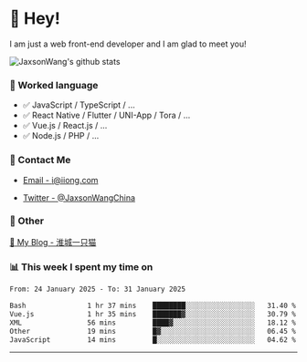 # 👋 Hey!

I am just a web front-end developer and I am glad to meet you!

![JaxsonWang's github stats](https://github-readme-stats.vercel.app/api?username=JaxsonWang&&show_icons=true&&title_color=1abc9c&&icon_color=1abc9c)


### 📝 Worked language

- ✅ JavaScript / TypeScript / ...
- ✅ React Native / Flutter / UNI-App / Tora / ...
- ✅ Vue.js / React.js / ...
- ✅ Node.js / PHP / ...

### 📮 Contact Me

- [Email - i@iiong.com](mailto:i@iiong.com)

- [Twitter - @JaxsonWangChina](https://twitter.com/JaxsonWangChina)

### 🤪 Other

[📌 My Blog - 淮城一只猫](https://iiong.com)

### 📊 This week I spent my time on

<!--START_SECTION:waka-->

```txt
From: 24 January 2025 - To: 31 January 2025

Bash               1 hr 37 mins    ████████░░░░░░░░░░░░░░░░░   31.40 %
Vue.js             1 hr 35 mins    ███████▓░░░░░░░░░░░░░░░░░   30.79 %
XML                56 mins         ████▓░░░░░░░░░░░░░░░░░░░░   18.12 %
Other              19 mins         █▓░░░░░░░░░░░░░░░░░░░░░░░   06.45 %
JavaScript         14 mins         █░░░░░░░░░░░░░░░░░░░░░░░░   04.62 %
```

<!--END_SECTION:waka-->

---
